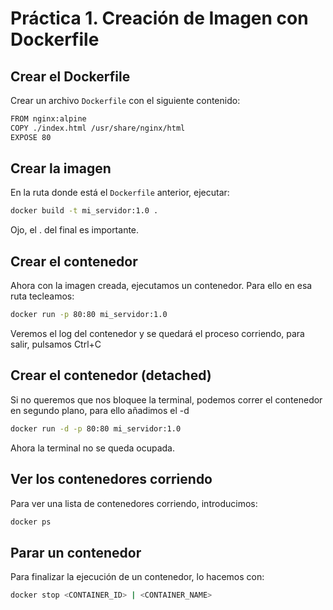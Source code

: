 # Práctica 1. Creación de Imagen con Dockerfile

## Crear el Dockerfile

Crear un archivo `Dockerfile` con el siguiente contenido:

```bash
FROM nginx:alpine
COPY ./index.html /usr/share/nginx/html
EXPOSE 80
```

## Crear la imagen

En la ruta donde está el  `Dockerfile` anterior, ejecutar:

```bash
docker build -t mi_servidor:1.0 .
```

Ojo, el . del final es importante.

## Crear el contenedor

Ahora con la imagen creada, ejecutamos un contenedor. Para ello en esa ruta tecleamos:

```bash
docker run -p 80:80 mi_servidor:1.0
```

Veremos el log del contenedor y se quedará el proceso corriendo, para salir, pulsamos Ctrl+C

## Crear el contenedor (detached)

Si no queremos que nos bloquee la terminal, podemos correr el contenedor en segundo plano, para ello añadimos el -d

```bash
docker run -d -p 80:80 mi_servidor:1.0
```

Ahora la terminal no se queda ocupada.

## Ver los contenedores corriendo

Para ver una lista de contenedores corriendo, introducimos:

```bash
docker ps
```

## Parar un contenedor

Para finalizar la ejecución de un contenedor, lo hacemos con:

```bash
docker stop <CONTAINER_ID> | <CONTAINER_NAME>
```